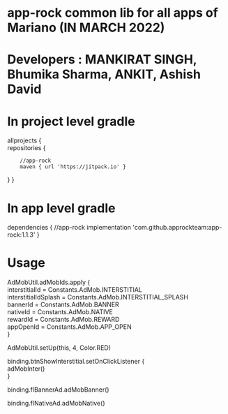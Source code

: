 # app-rock common lib for all apps of Mariano (IN MARCH 2022)
# Developers : MANKIRAT SINGH, Bhumika Sharma, ANKIT, Ashish David

# In project level gradle

allprojects {<br />
    repositories {
    
        //app-rock
        maven { url 'https://jitpack.io' }
        
   }
}


# In app level gradle

dependencies {
    //app-rock
    implementation 'com.github.approckteam:app-rock:1.1.3'
}


# Usage



AdMobUtil.adMobIds.apply {<br />
    interstitialId = Constants.AdMob.INTERSTITIAL<br />
    interstitialIdSplash = Constants.AdMob.INTERSTITIAL_SPLASH<br />
    bannerId = Constants.AdMob.BANNER<br />
    nativeId = Constants.AdMob.NATIVE<br />
    rewardId = Constants.AdMob.REWARD<br />
    appOpenId = Constants.AdMob.APP_OPEN<br />
}<br />

AdMobUtil.setUp(this, 4, Color.RED)<br />

binding.btnShowInterstitial.setOnClickListener {<br />
    adMobInter()<br />
}<br />

binding.flBannerAd.adMobBanner()<br />

binding.flNativeAd.adMobNative()<br />
